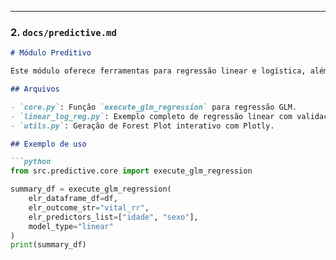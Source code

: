 
---

### 2. `docs/predictive.md`

```markdown
# Módulo Preditivo

Este módulo oferece ferramentas para regressão linear e logística, além de validação de modelos e visualização com Forest Plot.

## Arquivos

- `core.py`: Função `execute_glm_regression` para regressão GLM.
- `linear_log_reg.py`: Exemplo completo de regressão linear com validação.
- `utils.py`: Geração de Forest Plot interativo com Plotly.

## Exemplo de uso

```python
from src.predictive.core import execute_glm_regression

summary_df = execute_glm_regression(
    elr_dataframe_df=df,
    elr_outcome_str="vital_rr",
    elr_predictors_list=["idade", "sexo"],
    model_type="linear"
)
print(summary_df)
